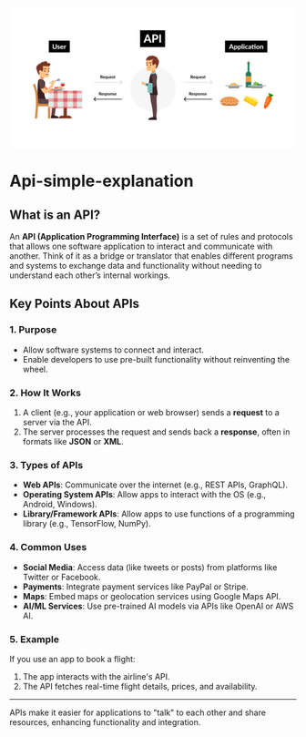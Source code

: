 ![logo](1_re837GMp63hzDnB8tEiZKA.png)
# Api-simple-explanation
## What is an API? 

An **API (Application Programming Interface)** is a set of rules and protocols that allows one software application to interact and communicate with another. Think of it as a bridge or translator that enables different programs and systems to exchange data and functionality without needing to understand each other’s internal workings.
 
## Key Points About APIs
 
### 1. Purpose  
- Allow software systems to connect and interact.
- Enable developers to use pre-built functionality without reinventing the wheel.  
  
### 2. How It Works   
1. A client (e.g., your application or web browser) sends a **request** to a server via the API.  
2. The server processes the request and sends back a **response**, often in formats like **JSON** or **XML**. 
 
### 3. Types of APIs 
- **Web APIs**: Communicate over the internet (e.g., REST APIs, GraphQL).
- **Operating System APIs**: Allow apps to interact with the OS (e.g., Android, Windows).
- **Library/Framework APIs**: Allow apps to use functions of a programming library (e.g., TensorFlow, NumPy).
 
### 4. Common Uses
- **Social Media**: Access data (like tweets or posts) from platforms like Twitter or Facebook. 
- **Payments**: Integrate payment services like PayPal or Stripe. 
- **Maps**: Embed maps or geolocation services using Google Maps API.
- **AI/ML Services**: Use pre-trained AI models via APIs like OpenAI or AWS AI. 

### 5. Example
If you use an app to book a flight:
1. The app interacts with the airline's API.
2. The API fetches real-time flight details, prices, and availability. 

---
 
APIs make it easier for applications to "talk" to each other and share resources, enhancing functionality and integration.
